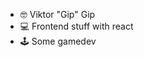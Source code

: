 - 🤓 Viktor "Gip" Gip 
- 💻 Frontend stuff with react
- 🕹️ Some gamedev

<!---
thegip/thegip is a ✨ special ✨ repository because its `README.md` (this file) appears on your GitHub profile.
You can click the Preview link to take a look at your changes.
--->
